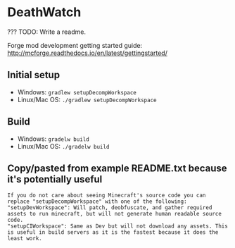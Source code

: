 # DeathWatch

??? TODO: Write a readme.

Forge mod development getting started guide: http://mcforge.readthedocs.io/en/latest/gettingstarted/

## Initial setup

- Windows: `gradlew setupDecompWorkspace`
- Linux/Mac OS: `./gradlew setupDecompWorkspace`

## Build

- Windows: `gradelw build`
- Linux/Mac OS: `./gradelw build`

## Copy/pasted from example README.txt because it's potentially useful

	If you do not care about seeing Minecraft's source code you can replace "setupDecompWorkspace" with one of the following:
	"setupDevWorkspace": Will patch, deobfuscate, and gather required assets to run minecraft, but will not generate human readable source code.
	"setupCIWorkspace": Same as Dev but will not download any assets. This is useful in build servers as it is the fastest because it does the least work.
